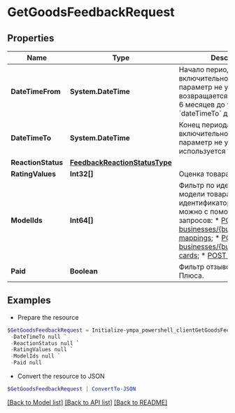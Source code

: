 # GetGoodsFeedbackRequest
## Properties

Name | Type | Description | Notes
------------ | ------------- | ------------- | -------------
**DateTimeFrom** | **System.DateTime** | Начало периода. Не включительно.  Если параметр не указан, возвращается информация за 6 месяцев до указанной в &#x60;dateTimeTo&#x60; даты.  | [optional] 
**DateTimeTo** | **System.DateTime** | Конец периода. Не включительно.  Если параметр не указан, используется текущая дата.  | [optional] 
**ReactionStatus** | [**FeedbackReactionStatusType**](FeedbackReactionStatusType.md) |  | [optional] 
**RatingValues** | **Int32[]** | Оценка товара. | [optional] 
**ModelIds** | **Int64[]** | Фильтр по идентификатору модели товара.  Получить идентификатор модели можно с помощью одного из запросов:  * [POST businesses/{businessId}/offer-mappings](../../reference/business-assortment/getOfferMappings.md);  * [POST businesses/{businessId}/offer-cards](../../reference/content/getOfferCardsContentStatus.md);  * [POST models](../../reference/models/getModels.md).  | [optional] 
**Paid** | **Boolean** | Фильтр отзывов за баллы Плюса. | [optional] 

## Examples

- Prepare the resource
```powershell
$GetGoodsFeedbackRequest = Initialize-ympa_powershell_clientGetGoodsFeedbackRequest  -DateTimeFrom null `
 -DateTimeTo null `
 -ReactionStatus null `
 -RatingValues null `
 -ModelIds null `
 -Paid null
```

- Convert the resource to JSON
```powershell
$GetGoodsFeedbackRequest | ConvertTo-JSON
```

[[Back to Model list]](../README.md#documentation-for-models) [[Back to API list]](../README.md#documentation-for-api-endpoints) [[Back to README]](../README.md)

